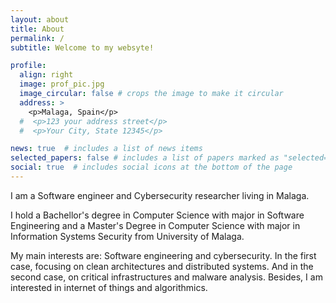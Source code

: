 ```yaml
---
layout: about
title: About
permalink: /
subtitle: Welcome to my websyte!

profile:
  align: right
  image: prof_pic.jpg
  image_circular: false # crops the image to make it circular
  address: >
    <p>Malaga, Spain</p>
  #  <p>123 your address street</p>
  #  <p>Your City, State 12345</p>

news: true  # includes a list of news items
selected_papers: false # includes a list of papers marked as "selected={true}"
social: true  # includes social icons at the bottom of the page
---
```


I am a Software engineer and Cybersecurity researcher living in Malaga.

I hold a Bachellor's degree in Computer Science with major in Software Engineering and a Master's Degree in Computer Science with major in Information Systems Security from University of Malaga. 

My main interests are: Software engineering and cybersecurity. In the first case, focusing on clean architectures and distributed systems. And in the second case, on critical infrastructures and malware analysis. Besides, I am interested in internet of things and algorithmics.

